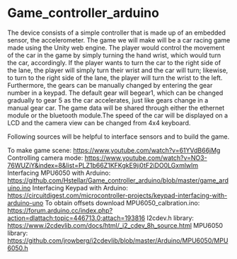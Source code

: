 # Game_controller_arduino
The device consists of a simple controller that is made up of an embedded sensor, the accelerometer. The game we will make will be a car racing game made using the Unity web engine. The player would control the movement of the car in the game by simply turning the hand wrist, which would turn the car, accordingly. If the player wants to turn the car to the right side of the lane, the player will simply    turn their wrist and the car will turn; likewise, to turn to the right side of the lane, the player will turn the wrist to the left. Furthermore, the gears can be manually changed by entering the gear number in a keypad. The default gear will begear1, which can be changed gradually to gear 5 as the car accelerates, just like gears change in a manual gear car. The game data will be shared through either the ethernet module or the bluetooth module.The speed of the car will be displayed on a LCD and the camera view can be changed from 4x4 keyboard. 

Following sources will be helpful to interface sensors and to build the game.

To make game scene: https://www.youtube.com/watch?v=61YVdB66jMg
Controlling camera mode: https://www.youtube.com/watch?v=NO3-76WUZiY&index=8&list=PLZ1b66Z1KFKgkE9ji0tF2iDO0LGxmlwIm
Interfacing MPU6050 with Arduino: https://github.com/Hstellar/Game_controller_arduino/blob/master/game_arduino.ino
Interfacing Keypad with Arduino: https://circuitdigest.com/microcontroller-projects/keypad-interfacing-with-arduino-uno
To obtain offsets download MPU6050_calbration.ino:  https://forum.arduino.cc/index.php?action=dlattach;topic=446713.0;attach=193816
I2cdev.h library: https://www.i2cdevlib.com/docs/html/_i2_cdev_8h_source.html
MPU6050 library:  https://github.com/jrowberg/i2cdevlib/blob/master/Arduino/MPU6050/MPU6050.h
